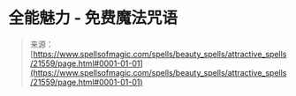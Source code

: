 <!--yml

category: 未分类

date: 2024-06-12 19:05:11

-->

# 全能魅力 - 免费魔法咒语

> 来源：[https://www.spellsofmagic.com/spells/beauty_spells/attractive_spells/21559/page.html#0001-01-01](https://www.spellsofmagic.com/spells/beauty_spells/attractive_spells/21559/page.html#0001-01-01)
